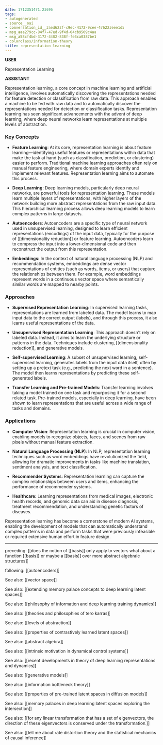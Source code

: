 ```yaml
---
date: 1712351471.23696
tags:
- autogenerated
- source__oai
- conversation_id__3aed622f-c9ec-4172-9cee-476223eee1d5
- msg_aaa279cc-84f7-47ed-9f4d-04cb9509c4aa
- msg_a58cf4bd-3172-4482-838f-fe3ca0387be1
- colorclass/information-theory
title: representation learning
---
```


**USER**

Representation Learning


**ASSISTANT**

Representation learning, a core concept in machine learning and artificial intelligence, involves automatically discovering the representations needed for feature detection or classification from raw data. This approach enables a machine to be fed with raw data and to automatically discover the representations needed for detection or classification tasks. Representation learning has seen significant advancements with the advent of deep learning, where deep neural networks learn representations at multiple levels of abstraction.

### Key Concepts

- **Feature Learning**: At its core, representation learning is about feature learning—identifying useful features or representations within data that make the task at hand (such as classification, prediction, or clustering) easier to perform. Traditional machine learning approaches often rely on manual feature engineering, where domain experts identify and implement relevant features. Representation learning aims to automate this process.

- **Deep Learning**: Deep learning models, particularly deep neural networks, are powerful tools for representation learning. These models learn multiple layers of representations, with higher layers of the network building more abstract representations from the raw input data. This hierarchical learning process allows deep learning models to learn complex patterns in large datasets.

- **Autoencoders**: Autoencoders are a specific type of neural network used in unsupervised learning, designed to learn efficient representations (encodings) of the input data, typically for the purpose of [[dimensionality reduction]] or feature learning. Autoencoders learn to compress the input into a lower-dimensional code and then reconstruct the output from this representation.

- **Embeddings**: In the context of natural language processing (NLP) and recommendation systems, embeddings are dense vector representations of entities (such as words, items, or users) that capture the relationships between them. For example, word embeddings represent words in a continuous vector space where semantically similar words are mapped to nearby points.

### Approaches

- **Supervised Representation Learning**: In supervised learning tasks, representations are learned from labeled data. The model learns to map input data to the correct output (labels), and through this process, it also learns useful representations of the data.

- **Unsupervised Representation Learning**: This approach doesn't rely on labeled data. Instead, it aims to learn the underlying structure or patterns in the data. Techniques include clustering, [[dimensionality reduction]], and generative models.

- **Self-supervised Learning**: A subset of unsupervised learning, self-supervised learning, generates labels from the input data itself, often by setting up a pretext task (e.g., predicting the next word in a sentence). The model then learns representations by predicting these self-generated labels.

- **Transfer Learning and Pre-trained Models**: Transfer learning involves taking a model trained on one task and repurposing it for a second related task. Pre-trained models, especially in deep learning, have been shown to learn representations that are useful across a wide range of tasks and domains.

### Applications

- **Computer Vision**: Representation learning is crucial in computer vision, enabling models to recognize objects, faces, and scenes from raw pixels without manual feature extraction.
  
- **Natural Language Processing (NLP)**: In NLP, representation learning techniques such as word embeddings have revolutionized the field, allowing for dramatic improvements in tasks like machine translation, sentiment analysis, and text classification.

- **Recommender Systems**: Representation learning can capture the complex relationships between users and items, enhancing the performance of recommender systems.

- **Healthcare**: Learning representations from medical images, electronic health records, and genomic data can aid in disease diagnosis, treatment recommendation, and understanding genetic factors of diseases.

Representation learning has become a cornerstone of modern AI systems, enabling the development of models that can automatically understand complex patterns in data and perform tasks that were previously infeasible or required extensive human effort in feature design.


---

preceding: [[does the notion of [[basis]] only apply to vectors what about a function [[basis]] or maybe a [[basis]] over more abstract algebraic structures]]  


following: [[autoencoders]]

See also: [[vector space]]


See also: [[extending memory palace concepts to deep learning latent spaces]]


See also: [[philosophy of information and deep learning training dynamics]]


See also: [[theories and philosophies of tero karras]]


See also: [[levels of abstraction]]


See also: [[properties of contrastively learned latent spaces]]


See also: [[abstract algebra]]


See also: [[intrinsic motivation in dynamical control systems]]


See also: [[recent developments in theory of deep learning representations and dynamics]]


See also: [[generative models]]


See also: [[information bottleneck theory]]


See also: [[properties of pre-trained latent spaces in diffusion models]]


See also: [[memory palaces in deep learning latent spaces exploring the intersection]]


See also: [[for any linear transformation that has a set of eigenvectors, the direction of these eigenvectors is conserved under the transformation.]]


See also: [[tell me about rate distortion theory and the statistical mechanics of causal inference]]